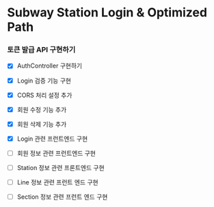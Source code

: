 # Subway Station Login & Optimized Path
### 토큰 발급 API 구현하기
- [x] AuthController 구현하기
- [x] Login 검증 기능 구현
- [x] CORS 처리 설정 추가
- [x] 회원 수정 기능 추가
- [x] 회원 삭제 기능 추가
- [x] Login 관련 프런트엔드 구현
- [ ] 회원 정보 관련 프런트엔드 구현
- [ ] Station 정보 관련 프론트엔드 구현
- [ ] Line 정보 관련 프런트 엔드 구현
- [ ] Section 정보 관련 프런트 엔드 구현 

